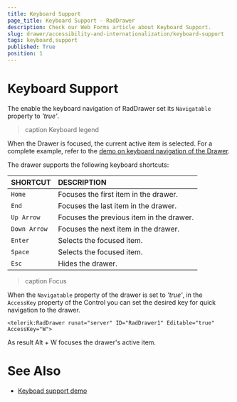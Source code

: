 ```yaml
---
title: Keyboard Support
page_title: Keyboard Support - RadDrawer
description: Check our Web Forms article about Keyboard Support.
slug: drawer/accessibility-and-internationalization/keyboard-support
tags: keyboard,support
published: True
position: 1
---
```


# Keyboard Support

The enable the keyboard navigation of RadDrawer set its `Navigatable` property to *'true'*.

>caption Keyboard legend

When the Drawer is focused, the current active item is selected. For a complete example, refer to the [demo on keyboard navigation of the Drawer](https://demos.telerik.com/aspnet-ajax/keyboardsupport/defaultcs.aspx).

The drawer supports the following keyboard shortcuts:

| SHORTCUT						| DESCRIPTION				                                                        |
|:---                 |:---                                                                                |
| `Home`              | Focuses the first item in the drawer.                                                            |
| `End`               | Focuses the last item in the drawer.                                                             |
| `Up Arrow`          | Focuses the previous item in the drawer.                        |
| `Down Arrow`        | Focuses the next item in the drawer. |
| `Enter`             | Selects the focused item.                                             |
| `Space`             | Selects the focused item.                                             |
| `Esc`               | Hides the drawer.                                                               |


>caption Focus

When the `Navigatable` property of the drawer is set to *'true'*, in the `AccessKey` property of the Control you can set the desired key for quick navigation to the drawer.

````ASPX
<telerik:RadDrawer runat="server" ID="RadDrawer1" Editable="true" AccessKey="W">
````

As result Alt + W focuses the drawer's active item.



# See Also

 * [Keyboad support demo](https://demos.telerik.com/aspnet-ajax/keyboardsupport/defaultcs.aspx)
 


